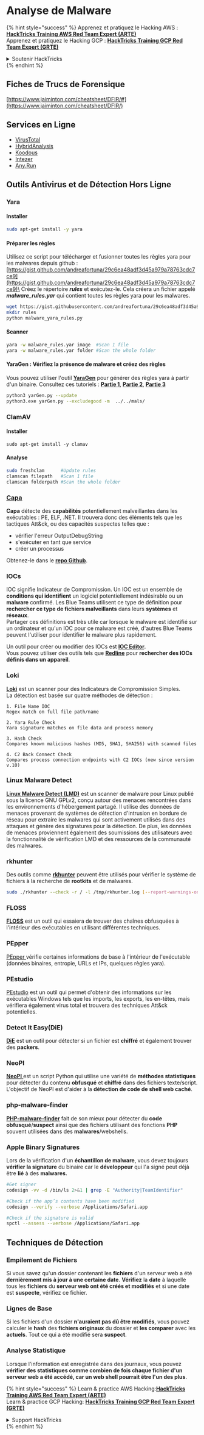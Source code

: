 # Analyse de Malware

{% hint style="success" %}
Apprenez et pratiquez le Hacking AWS :<img src="/.gitbook/assets/arte.png" alt="" data-size="line">[**HackTricks Training AWS Red Team Expert (ARTE)**](https://training.hacktricks.xyz/courses/arte)<img src="/.gitbook/assets/arte.png" alt="" data-size="line">\
Apprenez et pratiquez le Hacking GCP : <img src="/.gitbook/assets/grte.png" alt="" data-size="line">[**HackTricks Training GCP Red Team Expert (GRTE)**<img src="/.gitbook/assets/grte.png" alt="" data-size="line">](https://training.hacktricks.xyz/courses/grte)

<details>

<summary>Soutenir HackTricks</summary>

* Consultez les [**plans d'abonnement**](https://github.com/sponsors/carlospolop)!
* **Rejoignez le** 💬 [**groupe Discord**](https://discord.gg/hRep4RUj7f) ou le [**groupe telegram**](https://t.me/peass) ou **suivez** nous sur **Twitter** 🐦 [**@hacktricks\_live**](https://twitter.com/hacktricks\_live)**.**
* **Partagez des astuces de hacking en soumettant des PRs aux** [**HackTricks**](https://github.com/carlospolop/hacktricks) et [**HackTricks Cloud**](https://github.com/carlospolop/hacktricks-cloud) dépôts github.

</details>
{% endhint %}

## Fiches de Trucs de Forensique

[https://www.jaiminton.com/cheatsheet/DFIR/#](https://www.jaiminton.com/cheatsheet/DFIR/)

## Services en Ligne

* [VirusTotal](https://www.virustotal.com/gui/home/upload)
* [HybridAnalysis](https://www.hybrid-analysis.com)
* [Koodous](https://koodous.com)
* [Intezer](https://analyze.intezer.com)
* [Any.Run](https://any.run/)

## Outils Antivirus et de Détection Hors Ligne

### Yara

#### Installer
```bash
sudo apt-get install -y yara
```
#### Préparer les règles

Utilisez ce script pour télécharger et fusionner toutes les règles yara pour les malwares depuis github : [https://gist.github.com/andreafortuna/29c6ea48adf3d45a979a78763cdc7ce9](https://gist.github.com/andreafortuna/29c6ea48adf3d45a979a78763cdc7ce9)\
Créez le répertoire _**rules**_ et exécutez-le. Cela créera un fichier appelé _**malware\_rules.yar**_ qui contient toutes les règles yara pour les malwares.
```bash
wget https://gist.githubusercontent.com/andreafortuna/29c6ea48adf3d45a979a78763cdc7ce9/raw/4ec711d37f1b428b63bed1f786b26a0654aa2f31/malware_yara_rules.py
mkdir rules
python malware_yara_rules.py
```
#### Scanner
```bash
yara -w malware_rules.yar image  #Scan 1 file
yara -w malware_rules.yar folder #Scan the whole folder
```
#### YaraGen : Vérifiez la présence de malware et créez des règles

Vous pouvez utiliser l'outil [**YaraGen**](https://github.com/Neo23x0/yarGen) pour générer des règles yara à partir d'un binaire. Consultez ces tutoriels : [**Partie 1**](https://www.nextron-systems.com/2015/02/16/write-simple-sound-yara-rules/), [**Partie 2**](https://www.nextron-systems.com/2015/10/17/how-to-write-simple-but-sound-yara-rules-part-2/), [**Partie 3**](https://www.nextron-systems.com/2016/04/15/how-to-write-simple-but-sound-yara-rules-part-3/)
```bash
python3 yarGen.py --update
python3.exe yarGen.py --excludegood -m  ../../mals/
```
### ClamAV

#### Installer
```
sudo apt-get install -y clamav
```
#### Analyse
```bash
sudo freshclam      #Update rules
clamscan filepath   #Scan 1 file
clamscan folderpath #Scan the whole folder
```
### [Capa](https://github.com/mandiant/capa)

**Capa** détecte des **capabilités** potentiellement malveillantes dans les exécutables : PE, ELF, .NET. Il trouvera donc des éléments tels que les tactiques Att\&ck, ou des capacités suspectes telles que :

* vérifier l'erreur OutputDebugString
* s'exécuter en tant que service
* créer un processus

Obtenez-le dans le [**repo Github**](https://github.com/mandiant/capa).

### IOCs

IOC signifie Indicateur de Compromission. Un IOC est un ensemble de **conditions qui identifient** un logiciel potentiellement indésirable ou un **malware** confirmé. Les Blue Teams utilisent ce type de définition pour **rechercher ce type de fichiers malveillants** dans leurs **systèmes** et **réseaux**.\
Partager ces définitions est très utile car lorsque le malware est identifié sur un ordinateur et qu'un IOC pour ce malware est créé, d'autres Blue Teams peuvent l'utiliser pour identifier le malware plus rapidement.

Un outil pour créer ou modifier des IOCs est [**IOC Editor**](https://www.fireeye.com/services/freeware/ioc-editor.html)**.**\
Vous pouvez utiliser des outils tels que [**Redline**](https://www.fireeye.com/services/freeware/redline.html) pour **rechercher des IOCs définis dans un appareil**.

### Loki

[**Loki**](https://github.com/Neo23x0/Loki) est un scanner pour des Indicateurs de Compromission Simples.\
La détection est basée sur quatre méthodes de détection :
```
1. File Name IOC
Regex match on full file path/name

2. Yara Rule Check
Yara signature matches on file data and process memory

3. Hash Check
Compares known malicious hashes (MD5, SHA1, SHA256) with scanned files

4. C2 Back Connect Check
Compares process connection endpoints with C2 IOCs (new since version v.10)
```
### Linux Malware Detect

[**Linux Malware Detect (LMD)**](https://www.rfxn.com/projects/linux-malware-detect/) est un scanner de malware pour Linux publié sous la licence GNU GPLv2, conçu autour des menaces rencontrées dans les environnements d'hébergement partagé. Il utilise des données de menaces provenant de systèmes de détection d'intrusion en bordure de réseau pour extraire les malwares qui sont activement utilisés dans des attaques et génère des signatures pour la détection. De plus, les données de menaces proviennent également des soumissions des utilisateurs avec la fonctionnalité de vérification LMD et des ressources de la communauté des malwares.

### rkhunter

Des outils comme [**rkhunter**](http://rkhunter.sourceforge.net) peuvent être utilisés pour vérifier le système de fichiers à la recherche de **rootkits** et de malwares.
```bash
sudo ./rkhunter --check -r / -l /tmp/rkhunter.log [--report-warnings-only] [--skip-keypress]
```
### FLOSS

[**FLOSS**](https://github.com/mandiant/flare-floss) est un outil qui essaiera de trouver des chaînes obfusquées à l'intérieur des exécutables en utilisant différentes techniques.

### PEpper

[PEpper ](https://github.com/Th3Hurrican3/PEpper) vérifie certaines informations de base à l'intérieur de l'exécutable (données binaires, entropie, URLs et IPs, quelques règles yara).

### PEstudio

[PEstudio](https://www.winitor.com/download) est un outil qui permet d'obtenir des informations sur les exécutables Windows tels que les imports, les exports, les en-têtes, mais vérifiera également virus total et trouvera des techniques Att\&ck potentielles.

### Detect It Easy(DiE)

[**DiE**](https://github.com/horsicq/Detect-It-Easy/) est un outil pour détecter si un fichier est **chiffré** et également trouver des **packers**.

### NeoPI

[**NeoPI** ](https://github.com/CiscoCXSecurity/NeoPI) est un script Python qui utilise une variété de **méthodes statistiques** pour détecter du contenu **obfusqué** et **chiffré** dans des fichiers texte/script. L'objectif de NeoPI est d'aider à la **détection de code de shell web caché**.

### **php-malware-finder**

[**PHP-malware-finder**](https://github.com/nbs-system/php-malware-finder) fait de son mieux pour détecter du **code obfusqué**/**suspect** ainsi que des fichiers utilisant des fonctions **PHP** souvent utilisées dans des **malwares**/webshells.

### Apple Binary Signatures

Lors de la vérification d'un **échantillon de malware**, vous devez toujours **vérifier la signature** du binaire car le **développeur** qui l'a signé peut déjà être **lié** à des **malwares.**
```bash
#Get signer
codesign -vv -d /bin/ls 2>&1 | grep -E "Authority|TeamIdentifier"

#Check if the app’s contents have been modified
codesign --verify --verbose /Applications/Safari.app

#Check if the signature is valid
spctl --assess --verbose /Applications/Safari.app
```
## Techniques de Détection

### Empilement de Fichiers

Si vous savez qu'un dossier contenant les **fichiers** d'un serveur web a été **dernièrement mis à jour à une certaine date**. **Vérifiez** la **date** à laquelle tous les **fichiers** du **serveur web ont été créés et modifiés** et si une date est **suspecte**, vérifiez ce fichier.

### Lignes de Base

Si les fichiers d'un dossier **n'auraient pas dû être modifiés**, vous pouvez calculer le **hash** des **fichiers originaux** du dossier et **les comparer** avec les **actuels**. Tout ce qui a été modifié sera **suspect**.

### Analyse Statistique

Lorsque l'information est enregistrée dans des journaux, vous pouvez **vérifier des statistiques comme combien de fois chaque fichier d'un serveur web a été accédé, car un web shell pourrait être l'un des plus**.

{% hint style="success" %}
Learn & practice AWS Hacking:<img src="/.gitbook/assets/arte.png" alt="" data-size="line">[**HackTricks Training AWS Red Team Expert (ARTE)**](https://training.hacktricks.xyz/courses/arte)<img src="/.gitbook/assets/arte.png" alt="" data-size="line">\
Learn & practice GCP Hacking: <img src="/.gitbook/assets/grte.png" alt="" data-size="line">[**HackTricks Training GCP Red Team Expert (GRTE)**<img src="/.gitbook/assets/grte.png" alt="" data-size="line">](https://training.hacktricks.xyz/courses/grte)

<details>

<summary>Support HackTricks</summary>

* Check the [**subscription plans**](https://github.com/sponsors/carlospolop)!
* **Join the** 💬 [**Discord group**](https://discord.gg/hRep4RUj7f) or the [**telegram group**](https://t.me/peass) or **follow** us on **Twitter** 🐦 [**@hacktricks\_live**](https://twitter.com/hacktricks\_live)**.**
* **Share hacking tricks by submitting PRs to the** [**HackTricks**](https://github.com/carlospolop/hacktricks) and [**HackTricks Cloud**](https://github.com/carlospolop/hacktricks-cloud) github repos.

</details>
{% endhint %}
